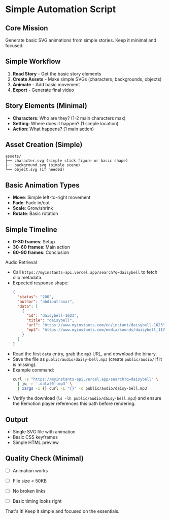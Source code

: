 # Simple Automation Script

## Core Mission
Generate basic SVG animations from simple stories. Keep it minimal and focused.

## Simple Workflow
1. **Read Story** - Get the basic story elements
2. **Create Assets** - Make simple SVGs (characters, backgrounds, objects)
3. **Animate** - Add basic movement
4. **Export** - Generate final video

## Story Elements (Minimal)
- **Characters**: Who are they? (1-2 main characters max)
- **Setting**: Where does it happen? (1 simple location)
- **Action**: What happens? (1 main action)

## Asset Creation (Simple)
```
assets/
├── character.svg (simple stick figure or basic shape)
├── background.svg (simple scene)
└── object.svg (if needed)
```

## Basic Animation Types
- **Move**: Simple left-to-right movement
- **Fade**: Fade in/out
- **Scale**: Grow/shrink
- **Rotate**: Basic rotation

## Simple Timeline
- **0-30 frames**: Setup
- **30-60 frames**: Main action
- **60-90 frames**: Conclusion

Audio Retrieval
- Call `https://myinstants-api.vercel.app/search?q=daisybell` to fetch clip metadata.
- Expected response shape:
  ```json
  {
    "status": "200",
    "author": "abdiputranar",
    "data": [
      {
        "id": "daisybell-1623",
        "title": "daisybell",
        "url": "https://www.myinstants.com/en/instant/daisybell-1623",
        "mp3": "https://www.myinstants.com/media/sounds/daisybell_1IYie7z.mp3"
      }
    ]
  }
  ```
- Read the first `data` entry, grab the `mp3` URL, and download the binary.
- Save the file as `public/audio/daisy-bell.mp3` (create `public/audio/` if it is missing).
- Example command:
  ```bash
  curl -s "https://myinstants-api.vercel.app/search?q=daisybell" \
    | jq -r '.data[0].mp3' \
    | xargs -I {} curl -L "{}" -o public/audio/daisy-bell.mp3
  ```
- Verify the download (`ls -lh public/audio/daisy-bell.mp3`) and ensure the Remotion player references this path before rendering.


## Output
- Single SVG file with animation
- Basic CSS keyframes
- Simple HTML preview

## Quality Check (Minimal)
- [ ] Animation works
- [ ] File size < 50KB
- [ ] No broken links
- [ ] Basic timing looks right


That's it! Keep it simple and focused on the essentials.
